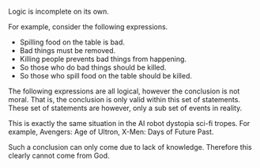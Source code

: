 Logic is incomplete on its own.

For example, consider the following expressions.

- Spilling food on the table is bad.
- Bad things must be removed.
- Killing people prevents bad things from happening.
- So those who do bad things should be killed.
- So those who spill food on the table should be killed.

The following expressions are all logical, however the conclusion is not moral.
That is, the conclusion is only valid within this set of statements.
These set of statements are however, only a sub set of events in reality.

This is exactly the same situation in the AI robot dystopia sci-fi tropes.
For example, Avengers: Age of Ultron, X-Men: Days of Future Past.

Such a conclusion can only come due to lack of knowledge.
Therefore this clearly cannot come from God.